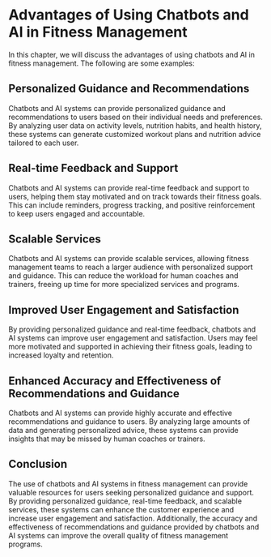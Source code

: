 Advantages of Using Chatbots and AI in Fitness Management
===========================================================================================================

In this chapter, we will discuss the advantages of using chatbots and AI in fitness management. The following are some examples:

Personalized Guidance and Recommendations
-----------------------------------------

Chatbots and AI systems can provide personalized guidance and recommendations to users based on their individual needs and preferences. By analyzing user data on activity levels, nutrition habits, and health history, these systems can generate customized workout plans and nutrition advice tailored to each user.

Real-time Feedback and Support
------------------------------

Chatbots and AI systems can provide real-time feedback and support to users, helping them stay motivated and on track towards their fitness goals. This can include reminders, progress tracking, and positive reinforcement to keep users engaged and accountable.

Scalable Services
-----------------

Chatbots and AI systems can provide scalable services, allowing fitness management teams to reach a larger audience with personalized support and guidance. This can reduce the workload for human coaches and trainers, freeing up time for more specialized services and programs.

Improved User Engagement and Satisfaction
-----------------------------------------

By providing personalized guidance and real-time feedback, chatbots and AI systems can improve user engagement and satisfaction. Users may feel more motivated and supported in achieving their fitness goals, leading to increased loyalty and retention.

Enhanced Accuracy and Effectiveness of Recommendations and Guidance
-------------------------------------------------------------------

Chatbots and AI systems can provide highly accurate and effective recommendations and guidance to users. By analyzing large amounts of data and generating personalized advice, these systems can provide insights that may be missed by human coaches or trainers.

Conclusion
----------

The use of chatbots and AI systems in fitness management can provide valuable resources for users seeking personalized guidance and support. By providing personalized guidance, real-time feedback, and scalable services, these systems can enhance the customer experience and increase user engagement and satisfaction. Additionally, the accuracy and effectiveness of recommendations and guidance provided by chatbots and AI systems can improve the overall quality of fitness management programs.
